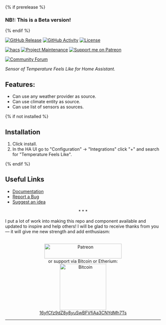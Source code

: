 {% if prerelease %}
### NB!: This is a Beta version!
{% endif %}

[![GitHub Release][releases-shield]][releases]
[![GitHub Activity][commits-shield]][commits]
[![License][license-shield]][license]

[![hacs][hacs-shield]][hacs]
[![Project Maintenance][maintenance-shield]][user_profile]
[![Support me on Patreon][patreon-shield]][patreon]

[![Community Forum][forum-shield]][forum]

_Sensor of Temperature Feels Like for Home Assistant._

## Features:

- Can use any weather provider as source.
- Can use climate entity as source.
- Can use list of sensors as sources.

{% if not installed %}
## Installation

1. Click install.
1. In the HA UI go to "Configuration" -> "Integrations" click "+" and search for "Temperature Feels Like".

{% endif %}
## Useful Links

- [Documentation][component]
- [Report a Bug][report_bug]
- [Suggest an idea][suggest_idea]

<p align="center">* * *</p>
I put a lot of work into making this repo and component available and updated to inspire and help others! I will be glad to receive thanks from you — it will give me new strength and add enthusiasm:
<p align="center"><br>
<a href="https://www.patreon.com/join/limych?" target="_blank"><img src="http://khrolenok.ru/support_patreon.png" alt="Patreon" width="250" height="48"></a>
<br>or&nbsp;support via Bitcoin or Etherium:<br>
<a href="https://sochain.com/address/BTC/16yfCfz9dZ8y8yuSwBFVfiAa3CNYdMh7Ts" target="_blank"><img src="http://khrolenok.ru/support_bitcoin.png" alt="Bitcoin" width="150"><br>
16yfCfz9dZ8y8yuSwBFVfiAa3CNYdMh7Ts</a>
</p>

***

[component]: https://github.com/Limych/ha-temperature-feeling
[commits-shield]: https://img.shields.io/github/commit-activity/y/Limych/ha-temperature-feeling.svg?style=popout
[commits]: https://github.com/Limych/ha-temperature-feeling/commits/master
[hacs-shield]: https://img.shields.io/badge/HACS-Default-orange.svg?style=popout
[hacs]: https://hacs.xyz
[forum-shield]: https://img.shields.io/badge/community-forum-brightgreen.svg?style=popout
[forum]: https://community.home-assistant.io/t/sensor-of-temperature-feels-like/299063
[license]: https://github.com/Limych/ha-temperature-feeling/blob/main/LICENSE.md
[license-shield]: https://img.shields.io/badge/license-Creative_Commons_BY--NC--SA_License-lightgray.svg?style=popout
[maintenance-shield]: https://img.shields.io/badge/maintainer-Andrey%20Khrolenok%20%40Limych-blue.svg?style=popout
[releases-shield]: https://img.shields.io/github/release/Limych/ha-temperature-feeling.svg?style=popout
[releases]: https://github.com/Limych/ha-temperature-feeling/releases
[releases-latest]: https://github.com/Limych/ha-temperature-feeling/releases/latest
[user_profile]: https://github.com/Limych
[report_bug]: https://github.com/Limych/ha-temperature-feeling/issues/new?template=bug_report.md
[suggest_idea]: https://github.com/Limych/ha-temperature-feeling/issues/new?template=feature_request.md
[contributors]: https://github.com/Limych/ha-temperature-feeling/graphs/contributors
[patreon-shield]: https://img.shields.io/endpoint.svg?url=https%3A%2F%2Fshieldsio-patreon.vercel.app%2Fapi%3Fusername%3DLimych%26type%3Dpatrons&style=popout
[patreon]: https://www.patreon.com/join/limych
